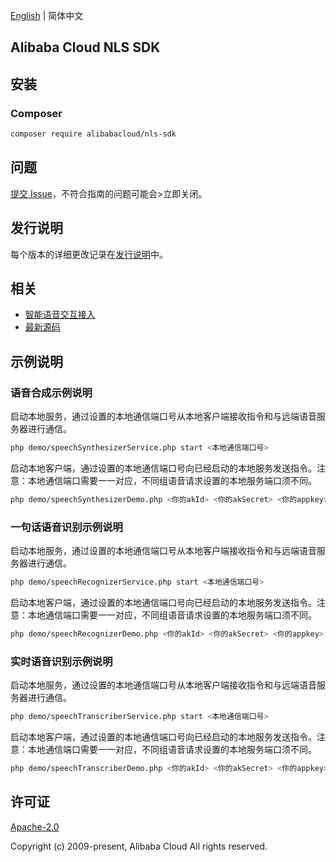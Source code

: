 [English](README.md) | 简体中文

## Alibaba Cloud NLS SDK

## 安装

### Composer

```bash
composer require alibabacloud/nls-sdk
```

## 问题

[提交 Issue](https://github.com/aliyun/alibabacloud-nls-php-sdk/issues/new)，不符合指南的问题可能会>立即关闭。

## 发行说明

每个版本的详细更改记录在[发行说明](./ChangeLog.txt)中。

## 相关

* [智能语音交互接入](https://help.aliyun.com/document_detail/72138.html)
* [最新源码](https://github.com/aliyun/alibabacloud-nls-php-sdk)

## 示例说明

### 语音合成示例说明

启动本地服务，通过设置的本地通信端口号从本地客户端接收指令和与远端语音服务器进行通信。
```bash
php demo/speechSynthesizerService.php start <本地通信端口号>
```
启动本地客户端，通过设置的本地通信端口号向已经启动的本地服务发送指令。注意：本地通信端口需要一一对应，不同组语音请求设置的本地服务端口须不同。
```bash
php demo/speechSynthesizerDemo.php <你的akId> <你的akSecret> <你的appkey> <本地通信端口号>
```

### 一句话语音识别示例说明

启动本地服务，通过设置的本地通信端口号从本地客户端接收指令和与远端语音服务器进行通信。
```bash
php demo/speechRecognizerService.php start <本地通信端口号>
```
启动本地客户端，通过设置的本地通信端口号向已经启动的本地服务发送指令。注意：本地通信端口需要一一对应，不同组语音请求设置的本地服务端口须不同。
```bash
php demo/speechRecognizerDemo.php <你的akId> <你的akSecret> <你的appkey> <本地通信端口号>
```

### 实时语音识别示例说明

启动本地服务，通过设置的本地通信端口号从本地客户端接收指令和与远端语音服务器进行通信。
```bash
php demo/speechTranscriberService.php start <本地通信端口号>
```
启动本地客户端，通过设置的本地通信端口号向已经启动的本地服务发送指令。注意：本地通信端口需要一一对应，不同组语音请求设置的本地服务端口须不同。
```bash
php demo/speechTranscriberDemo.php <你的akId> <你的akSecret> <你的appkey> <本地通信端口号>
```

## 许可证

[Apache-2.0](http://www.apache.org/licenses/LICENSE-2.0)

Copyright (c) 2009-present, Alibaba Cloud All rights reserved.
